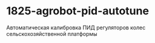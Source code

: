 # 1825-agrobot-pid-autotune
Автоматическая калибровка ПИД регуляторов колес сельскохозяйственной платформы
